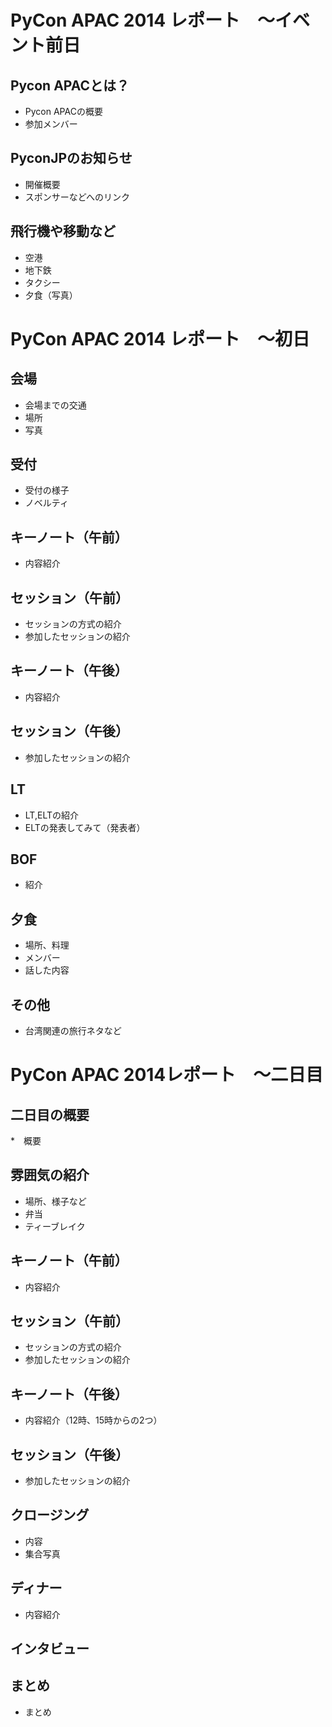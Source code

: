 # PyCon APAC 2014 レポート　～イベント前日

## Pycon APACとは？

* Pycon APACの概要
* 参加メンバー

## PyconJPのお知らせ

* 開催概要
* スポンサーなどへのリンク

## 飛行機や移動など

* 空港
* 地下鉄
* タクシー
* 夕食（写真）

# PyCon APAC 2014 レポート　～初日

## 会場

* 会場までの交通
* 場所
* 写真

## 受付

* 受付の様子
* ノベルティ

## キーノート（午前）

* 内容紹介

## セッション（午前）

* セッションの方式の紹介
* 参加したセッションの紹介

## キーノート（午後）

* 内容紹介

## セッション（午後）

* 参加したセッションの紹介

## LT

* LT,ELTの紹介
* ELTの発表してみて（発表者）

## BOF

* 紹介

## 夕食

* 場所、料理
* メンバー
* 話した内容

## その他

* 台湾関連の旅行ネタなど


# PyCon APAC 2014レポート　～二日目

## 二日目の概要

*　概要

## 雰囲気の紹介

* 場所、様子など
* 弁当
* ティーブレイク

## キーノート（午前）

* 内容紹介

## セッション（午前）

* セッションの方式の紹介
* 参加したセッションの紹介


## キーノート（午後）

* 内容紹介（12時、15時からの2つ）

## セッション（午後）

* 参加したセッションの紹介

## クロージング

* 内容
* 集合写真

## ディナー

* 内容紹介

## インタビュー

## まとめ

* まとめ

